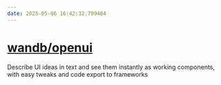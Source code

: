 ```yaml
---
date: 2025-05-06 16:42:32.799484
---
```


# [wandb/openui](https://github.com/wandb/openui)

Describe UI ideas in text and see them instantly as working components, with easy tweaks and code export to frameworks